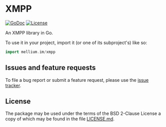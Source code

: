 # XMPP

[![GoDoc](https://godoc.org/mellium.im/xmpp?status.svg)](https://godoc.org/mellium.im/xmpp)
[![License](https://img.shields.io/badge/license-FreeBSD-blue.svg)](https://opensource.org/licenses/BSD-2-Clause)

An XMPP library in Go.

To use it in your project, import it (or one of its subproject's) like so:

```go
import mellium.im/xmpp
```

## Issues and feature requests

To file a bug report or submit a feature request, please use the
[issue tracker][issues].

## License

The package may be used under the terms of the BSD 2-Clause License a copy of
which may be found in the file [LICENSE.md][LICENSE].

[issues]: https://bitbucket.org/mellium/xmpp/issues?status=new&status=open
[LICENSE]: ./LICENSE.md

